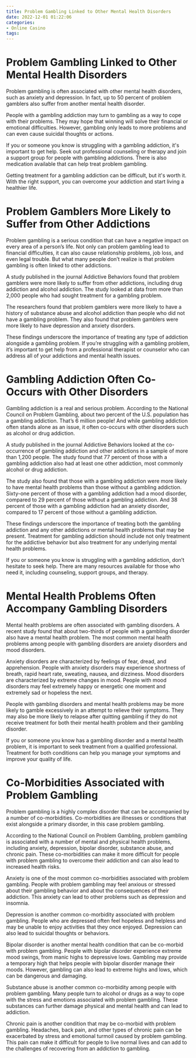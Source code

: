 ```yaml
---
title: Problem Gambling Linked to Other Mental Health Disorders
date: 2022-12-01 01:22:06
categories:
- Online Casino
tags:
---
```



#  Problem Gambling Linked to Other Mental Health Disorders

Problem gambling is often associated with other mental health disorders, such as anxiety and depression. In fact, up to 50 percent of problem gamblers also suffer from another mental health disorder.

People with a gambling addiction may turn to gambling as a way to cope with their problems. They may hope that winning will solve their financial or emotional difficulties. However, gambling only leads to more problems and can even cause suicidal thoughts or actions.

If you or someone you know is struggling with a gambling addiction, it's important to get help. Seek out professional counseling or therapy and join a support group for people with gambling addictions. There is also medication available that can help treat problem gambling.

Getting treatment for a gambling addiction can be difficult, but it's worth it. With the right support, you can overcome your addiction and start living a healthier life.

#  Problem Gamblers More Likely to Suffer from Other Addictions

Problem gambling is a serious condition that can have a negative impact on every area of a person’s life. Not only can problem gambling lead to financial difficulties, it can also cause relationship problems, job loss, and even legal trouble. But what many people don’t realize is that problem gambling is often linked to other addictions.

A study published in the journal Addictive Behaviors found that problem gamblers were more likely to suffer from other addictions, including drug addiction and alcohol addiction. The study looked at data from more than 2,000 people who had sought treatment for a gambling problem.

The researchers found that problem gamblers were more likely to have a history of substance abuse and alcohol addiction than people who did not have a gambling problem. They also found that problem gamblers were more likely to have depression and anxiety disorders.

These findings underscore the importance of treating any type of addiction alongside a gambling problem. If you’re struggling with a gambling problem, it’s important to get help from a professional therapist or counselor who can address all of your addictions and mental health issues.

#  Gambling Addiction Often Co-Occurs with Other Disorders

Gambling addiction is a real and serious problem. According to the National Council on Problem Gambling, about two percent of the U.S. population has a gambling addiction. That’s 6 million people! And while gambling addiction often stands alone as an issue, it often co-occurs with other disorders such as alcohol or drug addiction.

A study published in the journal Addictive Behaviors looked at the co-occurrence of gambling addiction and other addictions in a sample of more than 1,200 people. The study found that 77 percent of those with a gambling addiction also had at least one other addiction, most commonly alcohol or drug addiction.

The study also found that those with a gambling addiction were more likely to have mental health problems than those without a gambling addiction. Sixty-one percent of those with a gambling addiction had a mood disorder, compared to 29 percent of those without a gambling addiction. And 38 percent of those with a gambling addiction had an anxiety disorder, compared to 17 percent of those without a gambling addiction.

These findings underscore the importance of treating both the gambling addiction and any other addictions or mental health problems that may be present. Treatment for gambling addiction should include not only treatment for the addictive behavior but also treatment for any underlying mental health problems.

If you or someone you know is struggling with a gambling addiction, don’t hesitate to seek help. There are many resources available for those who need it, including counseling, support groups, and therapy.

#  Mental Health Problems Often Accompany Gambling Disorders

Mental health problems are often associated with gambling disorders. A recent study found that about two-thirds of people with a gambling disorder also have a mental health problem. The most common mental health problems among people with gambling disorders are anxiety disorders and mood disorders.

Anxiety disorders are characterized by feelings of fear, dread, and apprehension. People with anxiety disorders may experience shortness of breath, rapid heart rate, sweating, nausea, and dizziness. Mood disorders are characterized by extreme changes in mood. People with mood disorders may feel extremely happy or energetic one moment and extremely sad or hopeless the next.

People with gambling disorders and mental health problems may be more likely to gamble excessively in an attempt to relieve their symptoms. They may also be more likely to relapse after quitting gambling if they do not receive treatment for both their mental health problem and their gambling disorder.

If you or someone you know has a gambling disorder and a mental health problem, it is important to seek treatment from a qualified professional. Treatment for both conditions can help you manage your symptoms and improve your quality of life.

#  Co-Morbidities Associated with Problem Gambling

Problem gambling is a highly complex disorder that can be accompanied by a number of co-morbidities. Co-morbidities are illnesses or conditions that exist alongside a primary disorder, in this case problem gambling.

According to the National Council on Problem Gambling, problem gambling is associated with a number of mental and physical health problems, including anxiety, depression, bipolar disorder, substance abuse, and chronic pain. These co-morbidities can make it more difficult for people with problem gambling to overcome their addiction and can also lead to increased health risks.

Anxiety is one of the most common co-morbidities associated with problem gambling. People with problem gambling may feel anxious or stressed about their gambling behavior and about the consequences of their addiction. This anxiety can lead to other problems such as depression and insomnia.

Depression is another common co-morbidity associated with problem gambling. People who are depressed often feel hopeless and helpless and may be unable to enjoy activities that they once enjoyed. Depression can also lead to suicidal thoughts or behaviors.

Bipolar disorder is another mental health condition that can be co-morbid with problem gambling. People with bipolar disorder experience extreme mood swings, from manic highs to depressive lows. Gambling may provide a temporary high that helps people with bipolar disorder manage their moods. However, gambling can also lead to extreme highs and lows, which can be dangerous and damaging.

Substance abuse is another common co-morbidity among people with problem gambling. Many people turn to alcohol or drugs as a way to cope with the stress and emotions associated with problem gambling. These substances can further damage physical and mental health and can lead to addiction.

Chronic pain is another condition that may be co-morbid with problem gambling. Headaches, back pain, and other types of chronic pain can be exacerbated by stress and emotional turmoil caused by problem gambling. This pain can make it difficult for people to live normal lives and can add to the challenges of recovering from an addiction to gambling.